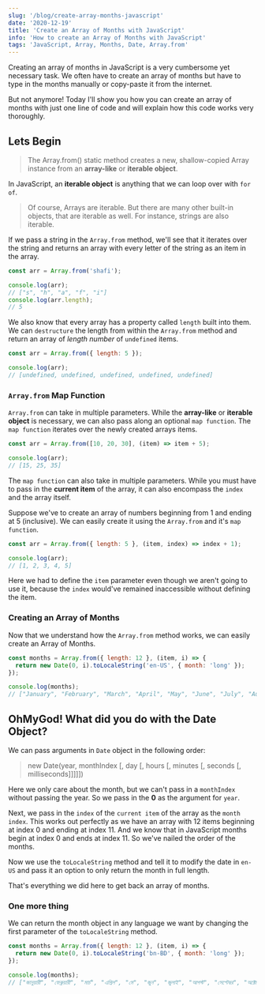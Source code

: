```yaml
---
slug: '/blog/create-array-months-javascript'
date: '2020-12-19'
title: 'Create an Array of Months with JavaScript'
info: 'How to create an Array of Months with JavaScript'
tags: 'JavaScript, Array, Months, Date, Array.from'
---
```


Creating an array of months in JavaScript is a very cumbersome yet necessary task. We often have to create an array of months but have to type in the months manually or copy-paste it from the internet.

But not anymore! Today I'll show you how you can create an array of months with just one line of code and will explain how this code works very thoroughly.

## Lets Begin

> The Array.from() static method creates a new, shallow-copied Array instance from an **array-like** or **iterable object**.

In JavaScript, an **iterable object** is anything that we can loop over with `for of`.

> Of course, Arrays are iterable. But there are many other built-in objects, that are iterable as well. For instance, strings are also iterable.

If we pass a string in the `Array.from` method, we'll see that it iterates over the string and returns an array with every letter of the string as an item in the array.

```javascript
const arr = Array.from('shafi');

console.log(arr);
// ["s", "h", "a", "f", "i"]
console.log(arr.length);
// 5
```

We also know that every array has a property called `length` built into them.
We can `destructure` the length from within the `Array.from` method and return an array of _length number_ of `undefined` items.

```javascript
const arr = Array.from({ length: 5 });

console.log(arr);
// [undefined, undefined, undefined, undefined, undefined]
```

### `Array.from` Map Function

`Array.from` can take in multiple parameters. While the **array-like** or **iterable object** is necessary, we can also pass along an optional `map function`. The `map function` iterates over the newly created arrays items.

```javascript
const arr = Array.from([10, 20, 30], (item) => item + 5);

console.log(arr);
// [15, 25, 35]
```

The `map function` can also take in multiple parameters. While you must have to pass in the **current item** of the array, it can also encompass the `index` and the array itself.

Suppose we've to create an array of numbers beginning from 1 and ending at 5 (inclusive). We can easily create it using the `Array.from` and it's `map function`.

```javascript
const arr = Array.from({ length: 5 }, (item, index) => index + 1);

console.log(arr);
// [1, 2, 3, 4, 5]
```

Here we had to define the `item` parameter even though we aren't going to use it, because the `index` would've remained inaccessible without defining the item.

### Creating an Array of Months

Now that we understand how the `Array.from` method works, we can easily create an Array of Months.

```javascript
const months = Array.from({ length: 12 }, (item, i) => {
  return new Date(0, i).toLocaleString('en-US', { month: 'long' });
});

console.log(months);
// ["January", "February", "March", "April", "May", "June", "July", "August", "September", "October", "November", "December"]
```

## OhMyGod! What did you do with the Date Object?

We can pass arguments in `Date` object in the following order:

> new Date(year, monthIndex [, day [, hours [, minutes [, seconds [, milliseconds]]]]])

Here we only care about the month, but we can't pass in a `monthIndex` without passing the year. So we pass in the **0** as the argument for `year`.

Next, we pass in the `index` of the `current item` of the array as the `month index`.
This works out perfectly as we have an array with 12 items beginning at index 0 and ending at index 11. And we know that in JavaScript months begin at index 0 and ends at index 11.
So we've nailed the order of the months.

Now we use the `toLocaleString` method and tell it to modify the date in `en-US` and pass it an option to only return the month in full length.

That's everything we did here to get back an array of months.

### One more thing

We can return the month object in any language we want by changing the first parameter of the `toLocaleString` method.

```javascript
const months = Array.from({ length: 12 }, (item, i) => {
  return new Date(0, i).toLocaleString('bn-BD', { month: 'long' });
});

console.log(months);
// ["জানুয়ারী", "ফেব্রুয়ারী", "মার্চ", "এপ্রিল", "মে", "জুন", "জুলাই", "আগস্ট", "সেপ্টেম্বর", "অক্টোবর", "নভেম্বর", "ডিসেম্বর"]
```

